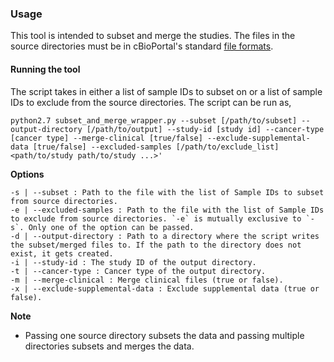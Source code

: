 ### Usage

This tool is intended to subset and merge the studies. The files in the source directories must be in cBioPortal's standard [file formats](https://docs.cbioportal.org/5.1-data-loading/data-loading/file-formats).

#### Running the tool

The script takes in either a list of sample IDs to subset on or a list of sample IDs to exclude from the source directories. The script can be run as,

```
python2.7 subset_and_merge_wrapper.py --subset [/path/to/subset] --output-directory [/path/to/output] --study-id [study id] --cancer-type [cancer type] --merge-clinical [true/false] --exclude-supplemental-data [true/false] --excluded-samples [/path/to/exclude_list] <path/to/study path/to/study ...>'
```

**Options**
```
-s | --subset : Path to the file with the list of Sample IDs to subset from source directories.
-e | --excluded-samples : Path to the file with the list of Sample IDs to exclude from source directories. `-e` is mutually exclusive to `-s`. Only one of the option can be passed.
-d | --output-directory : Path to a directory where the script writes the subset/merged files to. If the path to the directory does not exist, it gets created.
-i | --study-id : The study ID of the output directory.
-t | --cancer-type : Cancer type of the output directory.
-m | --merge-clinical : Merge clinical files (true or false).
-x | --exclude-supplemental-data : Exclude supplemental data (true or false).
```

**Note**
- Passing one source directory subsets the data and passing multiple directories subsets and merges the data.  

